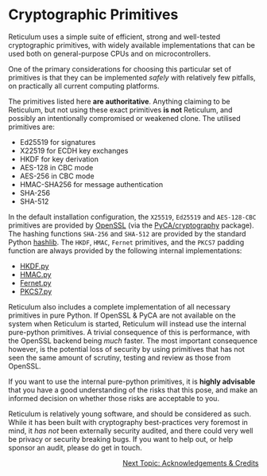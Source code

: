 # Cryptographic Primitives
Reticulum uses a simple suite of efficient, strong and well-tested cryptographic primitives, with widely available implementations that can be used both on general-purpose CPUs and on microcontrollers.

One of the primary considerations for choosing this particular set of primitives is that they can be implemented *safely* with relatively few pitfalls, on practically all current computing platforms.

The primitives listed here **are authoritative**. Anything claiming to be Reticulum, but not using these exact primitives **is not** Reticulum, and possibly an intentionally compromised or weakened clone. The utilised primitives are:

- Ed25519 for signatures
- X22519 for ECDH key exchanges
- HKDF for key derivation
- AES-128 in CBC mode
- AES-256 in CBC mode
- HMAC-SHA256 for message authentication
- SHA-256
- SHA-512

In the default installation configuration, the `X25519`, `Ed25519` and `AES-128-CBC` primitives are provided by [OpenSSL](https://www.openssl.org/) (via the [PyCA/cryptography](https://github.com/pyca/cryptography) package). The hashing functions `SHA-256` and `SHA-512` are provided by the standard Python [hashlib](https://docs.python.org/3/library/hashlib.html). The `HKDF`, `HMAC`, `Fernet` primitives, and the `PKCS7` padding function are always provided by the following internal implementations:

- [HKDF.py](https://github.com/markqvist/Reticulum/blob/master/RNS/Cryptography/HKDF.py)
- [HMAC.py](https://github.com/markqvist/Reticulum/blob/master/RNS/Cryptography/HMAC.py)
- [Fernet.py](https://github.com/markqvist/Reticulum/blob/master/RNS/Cryptography/Fernet.py)
- [PKCS7.py](https://github.com/markqvist/Reticulum/blob/master/RNS/Cryptography/PKCS7.py)


Reticulum also includes a complete implementation of all necessary primitives in pure Python. If OpenSSL & PyCA are not available on the system when Reticulum is started, Reticulum will instead use the internal pure-python primitives. A trivial consequence of this is performance, with the OpenSSL backend being *much* faster. The most important consequence however, is the potential loss of security by using primitives that has not seen the same amount of scrutiny, testing and review as those from OpenSSL.

If you want to use the internal pure-python primitives, it is **highly advisable** that you have a good understanding of the risks that this pose, and make an informed decision on whether those risks are acceptable to you.

Reticulum is relatively young software, and should be considered as such. While it has been built with cryptography best-practices very foremost in mind, it _has not_ been externally security audited, and there could very well be privacy or security breaking bugs. If you want to help out, or help sponsor an audit, please do get in touch.

<p align="right"><a href="credits.html">Next Topic: Acknowledgements & Credits</a></p>
